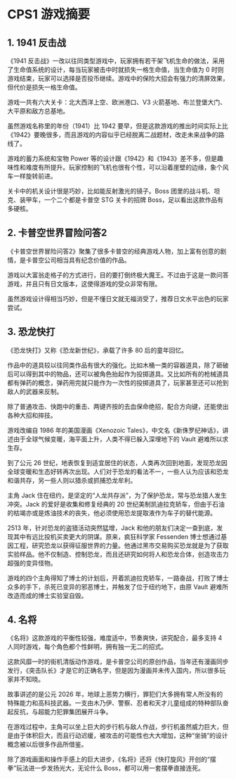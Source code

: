# CPS1 游戏摘要


## 1. 1941 反击战

《1941 反击战》一改以往同类型游戏中，玩家拥有若干架飞机生命的做法，采用了生命值系统的设计，每当玩家被击中时就损失一格生命值，当生命值为 0 时则游戏结束，玩家可以选择是否投币继续。游戏中的保险大招会有强力的清屏效果，但代价是损失一格生命值。

游戏一共有六大关卡：北大西洋上空、欧洲港口、V3 火箭基地、布兰登堡大门、大平原和敌方总基地。

虽然游戏名称里的年份（1941）比 1942 要早，但是这款游戏的推出时间实际上比《1942》要晚很多，而且游戏的内容似乎已经脱离二战题材，改走未来战争的路线了。

游戏的蓄力系统和宝物 Power 等的设计跟《1942》和《1943》差不多，但是趣味性和难度有所提升。玩家控制的飞机也很有个性，可以沿着崖壁的边缘，象个风车一样旋转前进。

关卡中的机关设计很是巧妙，比如能反射激光的镜子。Boss 团里的战斗机、坦克、装甲车，一个二个都是卡普空 STG 关卡的招牌 Boss，足以看出这款作品有多硬核。


## 2. 卡普空世界冒险问答2

《卡普空世界冒险问答2》聚集了很多卡普空的经典游戏人物，加上富有创意的剧情，是卡普空公司相当具有纪念价值的作品。

游戏以大富翁走格子的方式进行，目的要打倒终极大魔王。不过由于这是一款问答游戏，并且只有日文版本，这使得游戏的受众非常有限。

虽然游戏设计得相当巧妙，但是不懂日文就无福消受了，推荐日文水平出色的玩家尝试。


## 3. 恐龙快打

《恐龙快打》又称《恐龙新世纪》，承载了许多 80 后的童年回忆。

作品中的道具较以往同类作品有很大的强化。比如木桶一类的容器道具，除了砸破后可以得到其中的物品，还可以被角色抬起作为投掷道具。又比如所有的枪械道具都有弹药的概念，弹药用完就只能作为一次性的投掷道具了，玩家甚至还可以抢到敌人的武器来反制。

除了普通攻击、快跑中的重击、两键齐按的去血保命绝招，配合方向键，还能使出各种大招和摔技。

游戏改编自 1986 年的美国漫画《Xenozoic Tales》，中文名《新侏罗纪神话》，讲述由于全球气候变暖，海平面上升，人类不得已躲入深埋地下的 Vault 避难所以求生存。

到了公元 26 世纪，地表恢复到适宜居住的状态，人类再次回到地面，发现恐龙因全球变暖和生态好转再次出现。人们对于恐龙的看法不一，一些人认为应该和恐龙和谐共存，另一些人则以猎杀或抓捕恐龙牟利。

主角 Jack 住在纽约，是坚定的“人龙共存派”，为了保护恐龙，常与恐龙猎人发生冲突。Jack 的爱好是收集和修复经典的 20 世纪美制凯迪拉克轿车，但由于石油的枯竭亦或是炼油技术的丧失，他必须使用恐龙提取液作为车子的替代能源。

2513 年，针对恐龙的盗猎活动突然猛增，Jack 和他的朋友们决定一查到底，发现其中有远比投机买卖更大的阴谋。原来，疯狂科学家 Fessenden 博士想通过基因工程，研究恐龙以获得征服世界的力量。他通过黑市交易购买恐龙就是为了获取实验样品。他不仅制造、控制恐龙，而且还研究如何将人和恐龙合体，创造攻击力超强的变异怪物。

游戏的四个主角得知了博士的计划后，开着凯迪拉克轿车，一路奋战，打败了博士众多的手下，杀死已变异的邪恶博士，并触发了位于纽约地下，由原 Vault 避难所改造而成的博士实验室自毁。


## 4. 名将

《名将》这款游戏的平衡性较强，难度适中，节奏爽快，讲究配合，最多支持 4 人同时游戏，每个角色都个性鲜明，拥有独一无二的招式。

这款风靡一时的街机清版动作游戏，是卡普空公司的原创作品，当年还有漫画同步发行，《突击队长》才是它的正确名字，但是因为漫画并未传入国内，所以很多玩家并不知晓。

故事讲述的是公元 2026 年，地球上恶势力横行，罪犯们大多拥有常人所没有的特殊能力和高科技武器。一支由木乃伊、警察、忍者和天才儿童组成的特种部队奋起反抗，与超能力犯罪集团展开斗争。

在游戏过程中，主角可以坐上巨大的步行机与敌人作战，步行机虽然威力巨大，但是由于体积巨大，而且行动迟缓，被攻击的可能性也大大增加，这种“坐骑”的设计概念被以后很多作品所借鉴。

除了游戏画面和操作手感上的巨大进步，《名将》还将《快打旋风》开创的“摆拳”玩法进一步发扬光大，无论什么 Boss，都可以用一套摆拳直接连死。
		